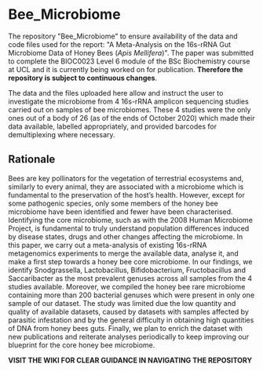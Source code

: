 # Bee_Microbiome

The repository "Bee_Microbiome" to ensure availability of the data and code files used for the report: "A Meta-Analysis on the 16s-rRNA Gut Microbiome Data of Honey Bees 	(_Apis Mellifera_)". The paper was submitted to complete the BIOC0023 Level 6 module of the BSc Biochemistry course at UCL and it is currently being worked on for publication. **Therefore the repository is subject to continuous changes**. 

The data and the files uploaded here allow and instruct the user to investigate the microbiome from 4 16s-rRNA amplicon sequencing studies carried out on samples of bee microbiomes. These 4 studies were the only ones out of a body of 26 (as of the ends of October 2020) which made their data available, labelled appropriately, and provided barcodes for demultiplexing where necessary. 

## Rationale

Bees are key pollinators for the vegetation of terrestrial ecosystems and, similarly to every animal, they are associated with a microbiome which is fundamental to the preservation of the host’s health. However, except for some pathogenic species, only some members of the honey bee microbiome have been identified and fewer have been characterised. Identifying the core microbiome, such as with the 2008 Human Microbiome Project, is fundamental to truly understand population differences induced by disease states, drugs and other changes affecting the microbiome. In this paper, we carry out a meta-analysis of existing 16s-rRNA metagenomics experiments to merge the available data, analyse it, and make a first step towards a honey bee core microbiome. In our findings, we identify Snodgrassella, Lactobacillus, Bifidobacterium, Fructobacillus and Saccaribacter as the most prevalent genuses across all samples from the 4 studies available. Moreover, we compiled the honey bee rare microbiome containing more than 200 bacterial genuses which were present in only one sample of our dataset. The study was limited due the low quantity and quality of available datasets, caused by datasets with samples affected by parasitic infestation and by the general difficulty in obtaining high quantities of DNA from honey bees guts. Finally, we plan to enrich the dataset with new publications and reiterate analyses periodically to keep improving our blueprint for the core honey bee microbiome.

**VISIT THE WIKI FOR CLEAR GUIDANCE IN NAVIGATING THE REPOSITORY**







